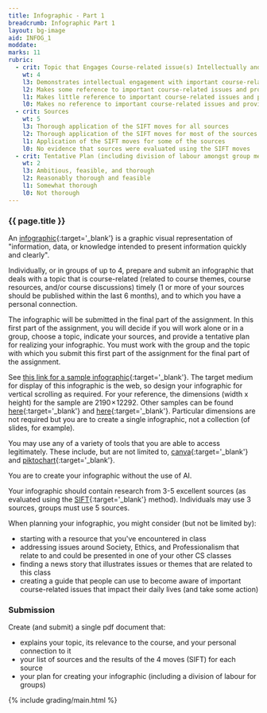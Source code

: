 ```yaml
---
title: Infographic - Part 1
breadcrumb: Infographic Part 1
layout: bg-image
aid: INFOG_1
moddate:
marks: 11
rubric:
  - crit: Topic that Engages Course-related issue(s) Intellectually and Personally
    wt: 4
    l3: Demonstrates intellectual engagement with important course-related issues and provides strong evidence of a personal connection to the topic
    l2: Makes some reference to important course-related issues and provides some evidence of a personal connection to the topic
    l1: Makes little reference to important course-related issues and provides little evidence of a personal connection to the topic
    l0: Makes no reference to important course-related issues and provides no evidence of a personal connection to the topic
  - crit: Sources
    wt: 5
    l3: Thorough application of the SIFT moves for all sources
    l2: Thorough application of the SIFT moves for most of the sources
    l1: Application of the SIFT moves for some of the sources
    l0: No evidence that sources were evaluated using the SIFT moves
  - crit: Tentative Plan (including division of labour amongst group members as applicable)
    wt: 2
    l3: Ambitious, feasible, and thorough
    l2: Reasonably thorough and feasible
    l1: Somewhat thorough
    l0: Not thorough
---
```

### {{ page.title }}

An [infographic](https://en.wikipedia.org/wiki/Infographic){:target='_blank'} is a graphic visual representation of "information, data, or knowledge intended to present information quickly and clearly".

Individually, or in groups of up to 4, prepare and submit an infographic that deals with a topic that is course-related (related to course themes, course resources, and/or course discussions) timely (1 or more of your sources should be published within the last 6 months), and to which you have a personal connection.

The infographic will be submitted in the final part of the assignment. In this first part of the assignment, you will decide if you will work alone or in a group, choose a topic, indicate your sources, and provide a tentative plan for realizing your infographic. You must work with the group and the topic with which you submit this first part of the assignment for the final part of the assignment.

See [this link for a sample infographic](https://www.humanetech.com/infographic-dark-side-social-media){:target='_blank'}. The target medium for display of this infographic is the web, so design your infographic for vertical scrolling as required. For your reference, the dimensions (width x height) for the sample are 2190 × 12292. Other samples can be found [here](https://infographics.umwblogs.org/about/){:target='_blank'} and [here](https://andrealivismith.com/wp-content/uploads/2011/06/Infographics-Syllabus.pdf){:target='_blank'}. Particular dimensions are not required but you are to create a single infographic, not a collection (of slides, for example).

You may use any of a variety of tools that you are able to access legitimately. These include, but are not limited to, [canva](https://www.canva.com/infographics/){:target='_blank'} and [piktochart](https://piktochart.com/){:target='_blank'}.

You are to create your infographic without the use of AI.

Your infographic should contain research from 3-5 excellent sources (as evaluated using the [SIFT](https://hapgood.us/2019/06/19/sift-the-four-moves/){:target='_blank'} method). Individuals may use 3 sources, groups must use 5 sources.

When planning your infographic, you might consider (but not be limited by):

* starting with a resource that you've encountered in class
* addressing issues around Society, Ethics, and Professionalism that relate to and could be presented in one of your other CS classes
* finding a news story that illustrates issues or themes that are related to this class
* creating a guide that people can use to become aware of important course-related issues that impact their daily lives (and take some action)

### Submission

Create (and submit) a single pdf document that: 

* explains your topic, its relevance to the course, and your personal connection to it
* your list of sources and the results of the 4 moves (SIFT) for each source
* your plan for creating your infographic (including a division of labour for groups)

{% include grading/main.html %}